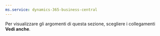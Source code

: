 ```yaml
---
ms.service: dynamics-365-business-central
---
```

Per visualizzare gli argomenti di questa sezione, scegliere i collegamenti **Vedi anche**.